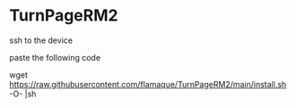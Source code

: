 # TurnPageRM2
ssh to the device

paste the following code

wget https://raw.githubusercontent.com/flamaque/TurnPageRM2/main/install.sh -O- |sh

